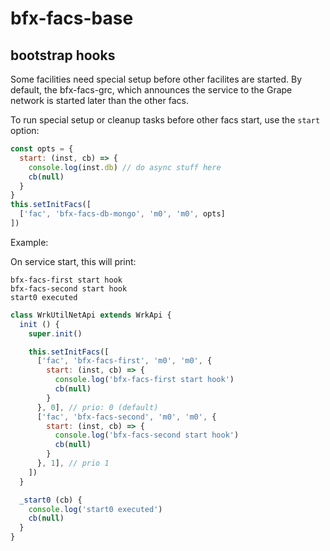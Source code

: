 # bfx-facs-base

## bootstrap hooks

Some facilities need special setup before other facilites are started. By default,
the bfx-facs-grc, which announces the service to the Grape network is started
later than the other facs.

To run special setup or cleanup tasks before other facs start, use the `start`
option:

```js
const opts = {
  start: (inst, cb) => {
    console.log(inst.db) // do async stuff here
    cb(null)
  }
}
this.setInitFacs([
  ['fac', 'bfx-facs-db-mongo', 'm0', 'm0', opts]
])
```

Example:

On service start, this will print:

```
bfx-facs-first start hook
bfx-facs-second start hook
start0 executed
```

```js
class WrkUtilNetApi extends WrkApi {
  init () {
    super.init()

    this.setInitFacs([
      ['fac', 'bfx-facs-first', 'm0', 'm0', {
        start: (inst, cb) => {
          console.log('bfx-facs-first start hook')
          cb(null)
        }
      }, 0], // prio: 0 (default)
      ['fac', 'bfx-facs-second', 'm0', 'm0', {
        start: (inst, cb) => {
          console.log('bfx-facs-second start hook')
          cb(null)
        }
      }, 1], // prio 1
    ])
  }

  _start0 (cb) {
    console.log('start0 executed')
    cb(null)
  }
}
```
